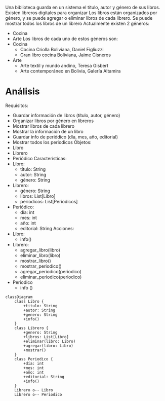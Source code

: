 Una biblioteca guarda en un sistema el título, autor y género
de sus libros. Existen libreros digitales para organizar
Los libros están organizados por género, y se puede
agregar o eliminar libros de cada librero.
Se puede mostrar todos los libros de un librero
Actualmente existen 2 géneros: 
- Cocina
- Arte
Los libros de cada uno de estos géneros
son:
- Cocina
  - Cocina Criolla Boliviana, Daniel Figliuzzi
  - Gran libro cocina Boliviana, Jaime Cisneros
- Arte
  - Arte textil y mundo andino, Teresa Gisbert
  - Arte contemporáneo en Bolivia, Galería Altamira

# Análisis
Requisitos:
- Guardar información de libros (título, autor, género)
- Organizar libros por género en libreros
- Mostrar libros de cada librero 
- Mostrar la información de un libro
- Guardar info de periódico (día, mes, año, editorial)
- Mostrar todos los periodicos
Objetos:
- Libro
- Librero
- Periódico
Características:
- Libro:
    - título: String
    - autor: String
    - género: String
- Librero:
  - género: String
  - libros: List[Libro]
  - periodicos: List[Periodicos]
- Periódico:
  - día: int
  - mes: int
  - año: int
  - editorial: String
Acciones:
- Libro:
  - info()
- Librero:
  - agregar_libro(libro)
  - eliminar_libro(libro)
  - mostrar_libro()
  - mostrar_periodico()
  - agregar_periodico(periodico)
  - eliminar_periodico(periodico)
- Periodico
  - info () 
```mermaid
classDiagram
    class Libro {
        +titulo: String
        +autor: String
        +genero: String
        +info()
    }
    class Librero {
        +genero: String
        +libros: List[Libro]
        +eliminar(libro: Libro)
        +agregar(libro: Libro)
        +mostrar()
    }
    class Periodico {
        +día: int
        +mes: int
        +año: int
        +editorial: String
        +info()
    }
    Librero o-- Libro
    Librero o-- Periodico
```